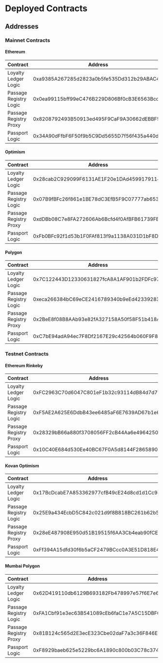 # Deployed Contracts

## Addresses

### Mainnet Contracts

#### Ethereum

| Contract               | Address                                    |
| ---------------------- | ------------------------------------------ |
| Loyalty Ledger Logic   | 0xa9385A267285d2823a0b5fe535Dd312b29ABAC4A |
| Passage Registry Logic | 0x0ea99115bff99eC476B229D806Bf0cB3E6563Bcd |
| Passage Registry Proxy | 0x8208792493B50913ed495F9CaF9A30662dEBBF57 |
| Passport Logic         | 0x34A90dFfbF6F50f9b5C9Dd5655D7f56f435a440d |

#### Optimism

| Contract               | Address                                    |
| ---------------------- | ------------------------------------------ |
| Loyalty Ledger Logic   | 0x28cab2C929099F6131AE1F20e1DAd4599179114F |
| Passage Registry Logic | 0x07B9fBFc26f861e1BE78dC3EfB5F9C07777ab653 |
| Passage Registry Proxy | 0xdDBb08C7e8FA272606Ab6Bcfd4f0AfBFB61739FE |
| Passport Logic         | 0xFb0BFc92f1d53b1F0FAf813f9a1138A031D1bF8D |

#### Polygon

| Contract               | Address                                    |
| ---------------------- | ------------------------------------------ |
| Loyalty Ledger Logic   | 0x7C122443D12330631827fcA8A1AF901b2FDFc979 |
| Passage Registry Logic | 0xeca266384bC69eCE2416789340b9eEd423392830 |
| Passage Registry Proxy | 0x2BeE8f08B8AAb93e82fA327158A50f58F51b418A |
| Passport Logic         | 0xC7bE94adA94ec7F8Df2167E29c42564b060F9F84 |

### Testnet Contracts

#### Ethereum Rinkeby

| Contract               | Address                                    |
| ---------------------- | ------------------------------------------ |
| Loyalty Ledger Logic   | 0xFC2963C70d6047C801eF1b32c93114dB84d7d76c |
| Passage Registry Logic | 0xF5AE2A625E6DdbB43ee6485aF6E7639AD67b1e64 |
| Passage Registry Proxy | 0x28329bB66a880f3708056FF2cB44Aa6e49642506 |
| Passport Logic         | 0x10C40E684d530Ee40BC67F0A5d8144F2865890D8 |

#### Kovan Optimism

| Contract               | Address                                    |
| ---------------------- | ------------------------------------------ |
| Loyalty Ledger Logic   | 0x17BcDcabE7A853362977cfB49cE24d8cd1d1Cc94 |
| Passage Registry Logic | 0x25E9a434EcbD5C842c021d9f8B818BC261b62b58 |
| Passage Registry Proxy | 0x28eE487908E950d51B19515f6AA3Cb4eab90fCEC |
| Passport Logic         | 0xFf394A15dfd30f6b5aCF2479BCcc0A3E51D818E4 |

#### Mumbai Polygon

| Contract               | Address                                    |
| ---------------------- | ------------------------------------------ |
| Loyalty Ledger Logic   | 0x62D419110db6129B693182Fb478997e57f6E7e6c |
| Passage Registry Logic | 0xFA1Cbf91e3ec63B541089cEb6faC1e7A5C15DBF0 |
| Passage Registry Proxy | 0x81B124c565d2E3ecE323Cbe02daF7a3c36F846E5 |
| Passport Logic         | 0xF8929baeb625e5229bc6A1890c800b03C78c374E |
